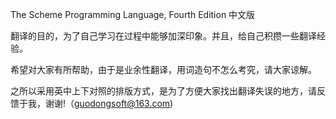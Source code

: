 The Scheme Programming Language, Fourth Edition 中文版

翻译的目的，为了自己学习在过程中能够加深印象。并且，给自己积攒一些翻译经验。

希望对大家有所帮助，由于是业余性翻译，用词造句不怎么考究，请大家谅解。

之所以采用英中上下对照的排版方式，是为了方便大家找出翻译失误的地方，请反馈于我，谢谢!（guodongsoft@163.com)